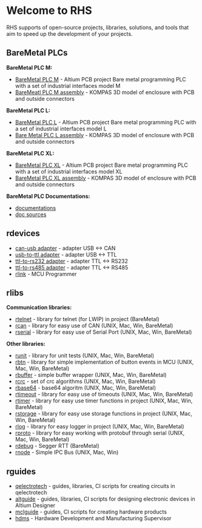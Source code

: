 # Welcome to RHS
RHS supports of open-source projects, libraries, solutions, and tools that aim to speed up the development of your projects.

## BareMetal PLCs

__BareMetal PLC M:__
- [BareMetal PLC M](https://github.com/RoboticsHardwareSolutions/BareMetal-PLC-M) - Altium PCB project Bare metal programming PLC with a set of industrial interfaces model M 
- [BareMeatl PLC M assembly](https://github.com/RoboticsHardwareSolutions/BareMetal-PLC-L-assembly)  - KOMPAS 3D model of enclosure with PCB and outside connectors

__BareMetal PLC L:__
- [BareMetal PLC L](https://github.com/RoboticsHardwareSolutions/BareMetal-PLC-L) - Altium PCB project Bare metal programming PLC with a set of industrial interfaces model L
- [Bare Metal PLC L assembly](https://github.com/RoboticsHardwareSolutions/BareMetal-PLC-L-assembly) - KOMPAS 3D model of enclosure with PCB and outside connectors

__BareMetal PLC XL:__
- [BareMetal PLC XL](https://github.com/RoboticsHardwareSolutions/BareMetal-PLC-XL) - Altium PCB project  Bare metal programming PLC with a set of industrial interfaces model XL
- [BareMetal PLC XL assembly](https://github.com/RoboticsHardwareSolutions/BareMetal-PLC-XL-assembly) - KOMPAS 3D model of enclosure with PCB and outside connectors

__BareMetal PLC Documentations:__
- [documentations](https://roboticshardwaresolutions.github.io/BareMetal-PLCs-Vault/)
- [doc sources](https://github.com/RoboticsHardwareSolutions/BareMetal-PLCs-Vault)

## rdevices
- [can-usb adapter](https://github.com/RoboticsHardwareSolutions/rcan-usb-hardware) - adapter USB <-> CAN
- [usb-to-ttl adapter](https://github.com/RoboticsHardwareSolutions/rusb2ttl-hardware) - adapter USB <-> TTL
- [ttl-to-rs232 adapter](https://github.com/RoboticsHardwareSolutions/rttl2rs232-hardware) - adapter TTL <-> RS232
- [ttl-to-rs485 adapter](https://github.com/RoboticsHardwareSolutions/rttl2rs485-hardware) - adapter TTL <-> RS485
- [rlink](https://github.com/RoboticsHardwareSolutions/rlink) - MCU Programmer


## rlibs
__Communication libraries:__
- [rtelnet](https://github.com/RoboticsHardwareSolutions/rtelnet) - library for telnet (for LWIP) in project              (BareMetal)
- [rcan](https://github.com/RoboticsHardwareSolutions/rcan) - library for easy use of CAN                                 (UNIX, Mac, Win, BareMetal)
- [rserial](https://github.com/RoboticsHardwareSolutions/rserial) - library for easy use of Serial Port                   (UNIX, Mac, Win, BareMetal)

__Other libraries:__
- [runit](https://github.com/RoboticsHardwareSolutions/runit) - library for unit tests                                    (UNIX, Mac, Win, BareMetal)
- [rbtn](https://github.com/RoboticsHardwareSolutions/rbtn) - library for simple implementation of button events in MCU   (UNIX, Mac, Win, BareMetal)
- [rbuffer](https://github.com/RoboticsHardwareSolutions/rbuffer) - simple buffer wrapper                                 (UNIX, Mac, Win, BareMetal)
- [rcrc](https://github.com/RoboticsHardwareSolutions/rcrc/tree/main) - set of crc algorithms                             (UNIX, Mac, Win, BareMetal)
- [rbase64](https://github.com/RoboticsHardwareSolutions/rbase64) - base64 algoritm                                       (UNIX, Mac, Win, BareMetal)
- [rtimeout](https://github.com/RoboticsHardwareSolutions/rtimeout) - library for easy use of timeouts                    (UNIX, Mac, Win, BareMetal)
- [rtimer](https://github.com/RoboticsHardwareSolutions/rtimer) - library for easy use timer functions in project         (UNIX, Mac, Win, BareMetal)
- [rstorage](https://github.com/RoboticsHardwareSolutions/rstorage) - library for easy use storage functions in project   (UNIX, Mac, Win, BareMetal)
- [rlog](https://github.com/RoboticsHardwareSolutions/rlog) - library for easy logger in project                          (UNIX, Mac, Win, BareMetal)
- [rproto](https://github.com/RoboticsHardwareSolutions/rproto) - library for easy working with protobuf through serial   (UNIX, Mac, Win, BareMetal)
- [rdebug](https://github.com/RoboticsHardwareSolutions/rdebug) - Segger RTT                                              (BareMetal)
- [rnode](https://github.com/RoboticsHardwareSolutions/rnode) - Simple IPC Bus                                            (UNIX, Mac, Win)



## rguides
- [qelectrotech](https://github.com/RoboticsHardwareSolutions/qguide) - guides, libraries, CI scripts for creating circuits in qelectrotech
- [altguide](https://github.com/RoboticsHardwareSolutions/altguide) - guides, libraries, CI scripts for designing electronic devices in Altium Designer
- [mclguide](https://github.com/RoboticsHardwareSolutions/mclguide) - guides, CI scripts for creating hardware products
- [hdms](https://github.com/RoboticsHardwareSolutions/hdms) - Hardware Development and Manufacturing Supervisor
